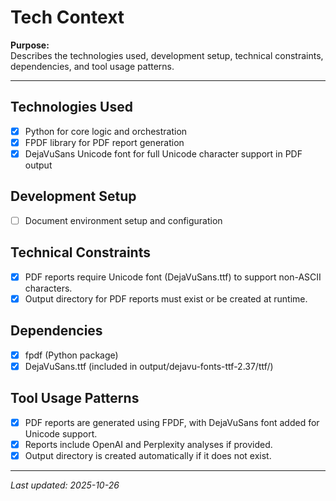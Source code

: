 # Tech Context

**Purpose:**  
Describes the technologies used, development setup, technical constraints, dependencies, and tool usage patterns.

---

## Technologies Used
- [x] Python for core logic and orchestration
- [x] FPDF library for PDF report generation
- [x] DejaVuSans Unicode font for full Unicode character support in PDF output

## Development Setup
- [ ] Document environment setup and configuration

## Technical Constraints
- [x] PDF reports require Unicode font (DejaVuSans.ttf) to support non-ASCII characters.
- [x] Output directory for PDF reports must exist or be created at runtime.

## Dependencies
- [x] fpdf (Python package)
- [x] DejaVuSans.ttf (included in output/dejavu-fonts-ttf-2.37/ttf/)

## Tool Usage Patterns
- [x] PDF reports are generated using FPDF, with DejaVuSans font added for Unicode support.
- [x] Reports include OpenAI and Perplexity analyses if provided.
- [x] Output directory is created automatically if it does not exist.

---

_Last updated: 2025-10-26_

